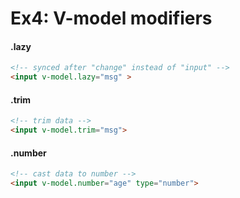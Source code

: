 # Ex4: V-model modifiers

#### .lazy
```html
<!-- synced after "change" instead of "input" -->
<input v-model.lazy="msg" >
```

#### .trim
```html
<!-- trim data -->
<input v-model.trim="msg">
```

#### .number
```html
<!-- cast data to number -->
<input v-model.number="age" type="number">
```